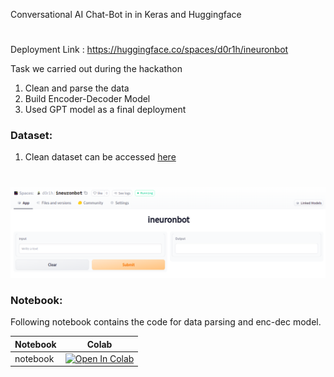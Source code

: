 Conversational AI Chat-Bot in in Keras and Huggingface 
#

Deployment Link : https://huggingface.co/spaces/d0r1h/ineuronbot

Task we carried out during the hackathon

1. Clean and parse the data 
2. Build Encoder-Decoder Model
3. Used GPT model as a final deployment

### Dataset:

1. Clean dataset can be accessed [here](https://drive.google.com/file/d/11qLxSxY0v_I0Lleo5sXFNyxtKypWL_Gl/view?usp=sharing)

#

![](stock.png)


### Notebook:

Following notebook contains the code for data parsing and enc-dec model.

| Notebook | Colab | 
| ------ | ------ | 
| notebook | [![Open In Colab](https://colab.research.google.com/assets/colab-badge.svg)](https://colab.research.google.com/github/d0r1h/Chat-Bot/blob/main/hackathon-chatbot.ipynb) |

